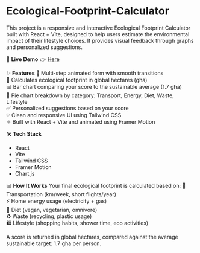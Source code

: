 # Ecological-Footprint-Calculator
This project is a responsive and interactive Ecological Footprint Calculator built with React + Vite, designed to help users estimate the environmental impact of their lifestyle choices. It provides visual feedback through graphs and personalized suggestions.

🔗 <b>Live Demo</b>
👉 [Here](https://parthtripathi21.github.io/Ecological-Footprint-Calculator/)

✨ <b>Features</b>
🔄 Multi-step animated form with smooth transitions
<br>🧮 Calculates ecological footprint in global hectares (gha)
<br>📊 Bar chart comparing your score to the sustainable average (1.7 gha)
<br>🥧 Pie chart breakdown by category: Transport, Energy, Diet, Waste, Lifestyle
<br>✅ Personalized suggestions based on your score
<br>💡 Clean and responsive UI using Tailwind CSS
<br>⚛️ Built with React + Vite and animated using Framer Motion

🛠 <b>Tech Stack</b>
<ul>
  <li>React</li>
  <li>Vite</li>
  <li>Tailwind CSS</li>
  <li>Framer Motion</li>
  <li>Chart.js</li>
</ul>

📊 <b>How It Works</b>
Your final ecological footprint is calculated based on:
🚗 Transportation (km/week, short flights/year)
<br>⚡ Home energy usage (electricity + gas)
<br>🥗 Diet (vegan, vegetarian, omnivore)
<br>♻️ Waste (recycling, plastic usage)
<br>🛍️ Lifestyle (shopping habits, shower time, eco activities)

A score is returned in global hectares, compared against the average sustainable target: 1.7 gha per person.
